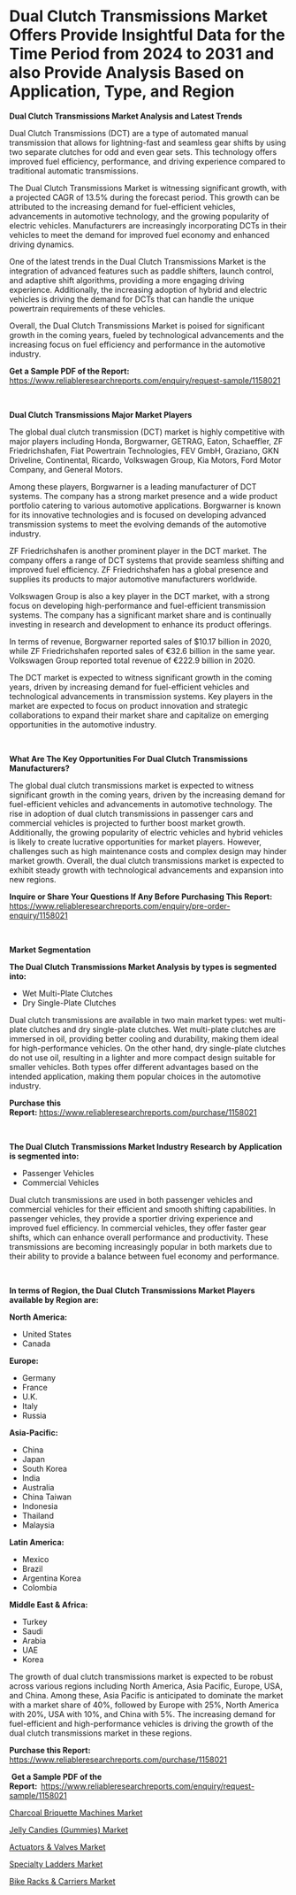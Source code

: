 <p><h1>Dual Clutch Transmissions Market Offers Provide Insightful Data for the Time Period from 2024 to 2031 and also Provide Analysis Based on Application, Type, and Region</h1></p><p><strong>Dual Clutch Transmissions Market Analysis and Latest Trends</strong></p>
<p><p>Dual Clutch Transmissions (DCT) are a type of automated manual transmission that allows for lightning-fast and seamless gear shifts by using two separate clutches for odd and even gear sets. This technology offers improved fuel efficiency, performance, and driving experience compared to traditional automatic transmissions.</p><p>The Dual Clutch Transmissions Market is witnessing significant growth, with a projected CAGR of 13.5% during the forecast period. This growth can be attributed to the increasing demand for fuel-efficient vehicles, advancements in automotive technology, and the growing popularity of electric vehicles. Manufacturers are increasingly incorporating DCTs in their vehicles to meet the demand for improved fuel economy and enhanced driving dynamics.</p><p>One of the latest trends in the Dual Clutch Transmissions Market is the integration of advanced features such as paddle shifters, launch control, and adaptive shift algorithms, providing a more engaging driving experience. Additionally, the increasing adoption of hybrid and electric vehicles is driving the demand for DCTs that can handle the unique powertrain requirements of these vehicles.</p><p>Overall, the Dual Clutch Transmissions Market is poised for significant growth in the coming years, fueled by technological advancements and the increasing focus on fuel efficiency and performance in the automotive industry.</p></p>
<p><strong>Get a Sample PDF of the Report:&nbsp;</strong> <a href="https://www.reliableresearchreports.com/enquiry/request-sample/1158021">https://www.reliableresearchreports.com/enquiry/request-sample/1158021</a></p>
<p>&nbsp;</p>
<p><strong>Dual Clutch Transmissions Major Market Players</strong></p>
<p><p>The global dual clutch transmission (DCT) market is highly competitive with major players including Honda, Borgwarner, GETRAG, Eaton, Schaeffler, ZF Friedrichshafen, Fiat Powertrain Technologies, FEV GmbH, Graziano, GKN Driveline, Continental, Ricardo, Volkswagen Group, Kia Motors, Ford Motor Company, and General Motors.</p><p>Among these players, Borgwarner is a leading manufacturer of DCT systems. The company has a strong market presence and a wide product portfolio catering to various automotive applications. Borgwarner is known for its innovative technologies and is focused on developing advanced transmission systems to meet the evolving demands of the automotive industry.</p><p>ZF Friedrichshafen is another prominent player in the DCT market. The company offers a range of DCT systems that provide seamless shifting and improved fuel efficiency. ZF Friedrichshafen has a global presence and supplies its products to major automotive manufacturers worldwide.</p><p>Volkswagen Group is also a key player in the DCT market, with a strong focus on developing high-performance and fuel-efficient transmission systems. The company has a significant market share and is continually investing in research and development to enhance its product offerings.</p><p>In terms of revenue, Borgwarner reported sales of $10.17 billion in 2020, while ZF Friedrichshafen reported sales of €32.6 billion in the same year. Volkswagen Group reported total revenue of €222.9 billion in 2020.</p><p>The DCT market is expected to witness significant growth in the coming years, driven by increasing demand for fuel-efficient vehicles and technological advancements in transmission systems. Key players in the market are expected to focus on product innovation and strategic collaborations to expand their market share and capitalize on emerging opportunities in the automotive industry.</p></p>
<p>&nbsp;</p>
<p><strong>What Are The Key Opportunities For Dual Clutch Transmissions Manufacturers?</strong></p>
<p><p>The global dual clutch transmissions market is expected to witness significant growth in the coming years, driven by the increasing demand for fuel-efficient vehicles and advancements in automotive technology. The rise in adoption of dual clutch transmissions in passenger cars and commercial vehicles is projected to further boost market growth. Additionally, the growing popularity of electric vehicles and hybrid vehicles is likely to create lucrative opportunities for market players. However, challenges such as high maintenance costs and complex design may hinder market growth. Overall, the dual clutch transmissions market is expected to exhibit steady growth with technological advancements and expansion into new regions.</p></p>
<p><strong>Inquire or Share Your Questions If Any Before Purchasing This Report:</strong> <a href="https://www.reliableresearchreports.com/enquiry/pre-order-enquiry/1158021">https://www.reliableresearchreports.com/enquiry/pre-order-enquiry/1158021</a></p>
<p>&nbsp;</p>
<p><strong>Market Segmentation</strong></p>
<p><strong>The Dual Clutch Transmissions Market Analysis by types is segmented into:</strong></p>
<p><ul><li>Wet Multi-Plate Clutches</li><li>Dry Single-Plate Clutches</li></ul></p>
<p><p>Dual clutch transmissions are available in two main market types: wet multi-plate clutches and dry single-plate clutches. Wet multi-plate clutches are immersed in oil, providing better cooling and durability, making them ideal for high-performance vehicles. On the other hand, dry single-plate clutches do not use oil, resulting in a lighter and more compact design suitable for smaller vehicles. Both types offer different advantages based on the intended application, making them popular choices in the automotive industry.</p></p>
<p><strong>Purchase this Report:&nbsp;</strong><a href="https://www.reliableresearchreports.com/purchase/1158021">https://www.reliableresearchreports.com/purchase/1158021</a></p>
<p>&nbsp;</p>
<p><strong>The Dual Clutch Transmissions Market Industry Research by Application is segmented into:</strong></p>
<p><ul><li>Passenger Vehicles</li><li>Commercial Vehicles</li></ul></p>
<p><p>Dual clutch transmissions are used in both passenger vehicles and commercial vehicles for their efficient and smooth shifting capabilities. In passenger vehicles, they provide a sportier driving experience and improved fuel efficiency. In commercial vehicles, they offer faster gear shifts, which can enhance overall performance and productivity. These transmissions are becoming increasingly popular in both markets due to their ability to provide a balance between fuel economy and performance.</p></p>
<p>&nbsp;</p>
<p><strong>In terms of Region, the Dual Clutch Transmissions Market Players available by Region are:</strong></p>
<p>
    <p> <strong> North America: </strong>
        <ul>
            <li>United States</li>
            <li>Canada</li>
        </ul>
        </p> 
    <p> <strong> Europe: </strong>
        <ul>
            <li>Germany</li>
            <li>France</li>
            <li>U.K.</li>
            <li>Italy</li>
            <li>Russia</li>
        </ul>
        </p> 
    <p> <strong> Asia-Pacific: </strong>
        <ul>
            <li>China</li>
            <li>Japan</li>
            <li>South Korea</li>
            <li>India</li>
            <li>Australia</li>
            <li>China Taiwan</li>
            <li>Indonesia</li>
            <li>Thailand</li>
            <li>Malaysia</li>
        </ul>
        </p> 
    <p> <strong> Latin America: </strong>
        <ul>
            <li>Mexico</li>
            <li>Brazil</li>
            <li>Argentina Korea</li>
            <li>Colombia</li>
        </ul>
        </p> 
    <p> <strong> Middle East & Africa: </strong>
        <ul>
            <li>Turkey</li>
            <li>Saudi</li>
            <li>Arabia</li>
            <li>UAE</li>
            <li>Korea</li>
        </ul>
    </p>
    </p>
<p><p>The growth of dual clutch transmissions market is expected to be robust across various regions including North America, Asia Pacific, Europe, USA, and China. Among these, Asia Pacific is anticipated to dominate the market with a market share of 40%, followed by Europe with 25%, North America with 20%, USA with 10%, and China with 5%. The increasing demand for fuel-efficient and high-performance vehicles is driving the growth of the dual clutch transmissions market in these regions.</p></p>
<p><strong>Purchase this Report: </strong><a href="https://www.reliableresearchreports.com/purchase/1158021">https://www.reliableresearchreports.com/purchase/1158021</a></p>
<p>&nbsp;<strong>Get a Sample PDF of the Report:&nbsp;&nbsp;</strong><a href="https://www.reliableresearchreports.com/enquiry/request-sample/1158021">https://www.reliableresearchreports.com/enquiry/request-sample/1158021</a></p>
<p><strong></strong></p>
<p><p><a href="https://medium.com/@tiffanytran1905/charcoal-briquette-machines-market-furnishes-information-on-market-share-market-trends-and-market-fd5f735e810c">Charcoal Briquette Machines Market</a></p><p><a href="https://github.com/dx0328/Market-Research-Report-List-1/blob/main/jelly-candies-gummies-market.md">Jelly Candies (Gummies) Market</a></p><p><a href="https://github.com/Glendatilghmankmgz0rbhwpy/Market-Research-Report-List-1/blob/main/actuators-valves-market.md">Actuators & Valves Market</a></p><p><a href="https://medium.com/@lorilarson1929/specialty-ladders-market-size-cagr-trends-2024-2030-aa53e37b86b9">Specialty Ladders Market</a></p><p><a href="https://medium.com/@lorilarson1929/decoding-bike-racks-amp-carriers-market-metrics-market-share-trends-and-growth-patterns-74a40897da6b">Bike Racks & Carriers Market</a></p></p>